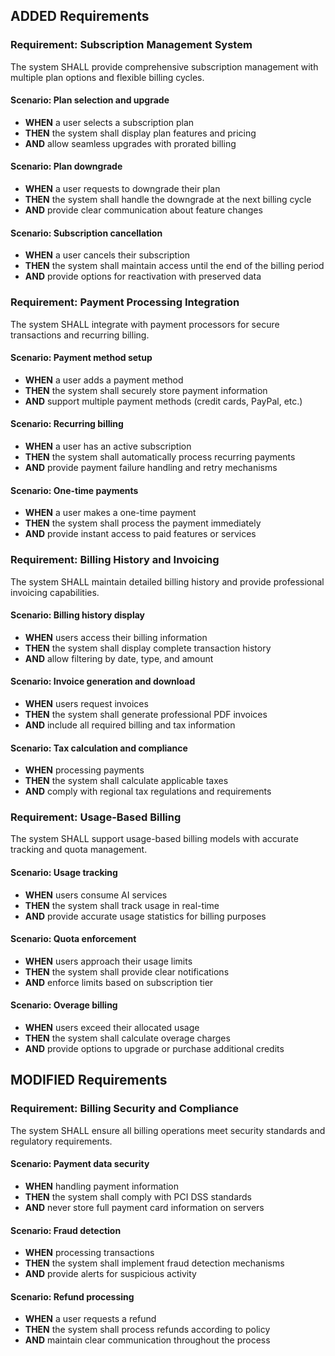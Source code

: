## ADDED Requirements
### Requirement: Subscription Management System
The system SHALL provide comprehensive subscription management with multiple plan options and flexible billing cycles.

#### Scenario: Plan selection and upgrade
- **WHEN** a user selects a subscription plan
- **THEN** the system shall display plan features and pricing
- **AND** allow seamless upgrades with prorated billing

#### Scenario: Plan downgrade
- **WHEN** a user requests to downgrade their plan
- **THEN** the system shall handle the downgrade at the next billing cycle
- **AND** provide clear communication about feature changes

#### Scenario: Subscription cancellation
- **WHEN** a user cancels their subscription
- **THEN** the system shall maintain access until the end of the billing period
- **AND** provide options for reactivation with preserved data

### Requirement: Payment Processing Integration
The system SHALL integrate with payment processors for secure transactions and recurring billing.

#### Scenario: Payment method setup
- **WHEN** a user adds a payment method
- **THEN** the system shall securely store payment information
- **AND** support multiple payment methods (credit cards, PayPal, etc.)

#### Scenario: Recurring billing
- **WHEN** a user has an active subscription
- **THEN** the system shall automatically process recurring payments
- **AND** provide payment failure handling and retry mechanisms

#### Scenario: One-time payments
- **WHEN** a user makes a one-time payment
- **THEN** the system shall process the payment immediately
- **AND** provide instant access to paid features or services

### Requirement: Billing History and Invoicing
The system SHALL maintain detailed billing history and provide professional invoicing capabilities.

#### Scenario: Billing history display
- **WHEN** users access their billing information
- **THEN** the system shall display complete transaction history
- **AND** allow filtering by date, type, and amount

#### Scenario: Invoice generation and download
- **WHEN** users request invoices
- **THEN** the system shall generate professional PDF invoices
- **AND** include all required billing and tax information

#### Scenario: Tax calculation and compliance
- **WHEN** processing payments
- **THEN** the system shall calculate applicable taxes
- **AND** comply with regional tax regulations and requirements

### Requirement: Usage-Based Billing
The system SHALL support usage-based billing models with accurate tracking and quota management.

#### Scenario: Usage tracking
- **WHEN** users consume AI services
- **THEN** the system shall track usage in real-time
- **AND** provide accurate usage statistics for billing purposes

#### Scenario: Quota enforcement
- **WHEN** users approach their usage limits
- **THEN** the system shall provide clear notifications
- **AND** enforce limits based on subscription tier

#### Scenario: Overage billing
- **WHEN** users exceed their allocated usage
- **THEN** the system shall calculate overage charges
- **AND** provide options to upgrade or purchase additional credits

## MODIFIED Requirements
### Requirement: Billing Security and Compliance
The system SHALL ensure all billing operations meet security standards and regulatory requirements.

#### Scenario: Payment data security
- **WHEN** handling payment information
- **THEN** the system shall comply with PCI DSS standards
- **AND** never store full payment card information on servers

#### Scenario: Fraud detection
- **WHEN** processing transactions
- **THEN** the system shall implement fraud detection mechanisms
- **AND** provide alerts for suspicious activity

#### Scenario: Refund processing
- **WHEN** a user requests a refund
- **THEN** the system shall process refunds according to policy
- **AND** maintain clear communication throughout the process


